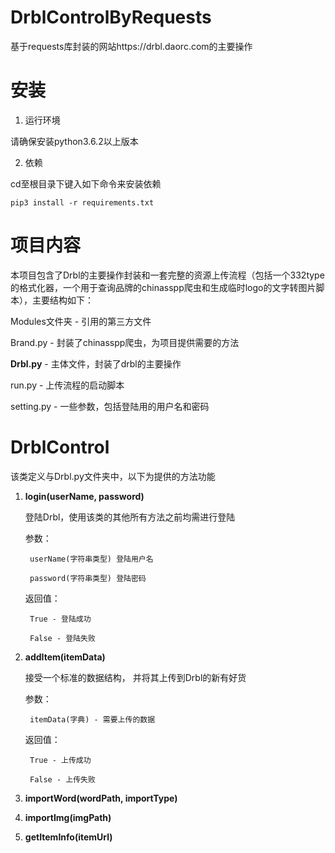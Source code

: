 # DrblControlByRequests
基于requests库封装的网站https://drbl.daorc.com的主要操作

# 安装
1. 运行环境

请确保安装python3.6.2以上版本

2. 依赖

cd至根目录下键入如下命令来安装依赖

```pip3 install -r requirements.txt```

# 项目内容
本项目包含了Drbl的主要操作封装和一套完整的资源上传流程（包括一个332type的格式化器，一个用于查询品牌的chinasspp爬虫和生成临时logo的文字转图片脚本），主要结构如下：

Modules文件夹 - 引用的第三方文件

Brand.py - 封装了chinasspp爬虫，为项目提供需要的方法

**Drbl.py** - 主体文件，封装了drbl的主要操作

run.py - 上传流程的启动脚本

setting.py - 一些参数，包括登陆用的用户名和密码

# DrblControl
该类定义与Drbl.py文件夹中，以下为提供的方法功能

1. **login(userName, password)** 

    登陆Drbl，使用该类的其他所有方法之前均需进行登陆

    参数： 

        userName(字符串类型) 登陆用户名

        password(字符串类型) 登陆密码

    返回值：

        True - 登陆成功

        False - 登陆失败


2. **addItem(itemData)**

    接受一个标准的数据结构， 并将其上传到Drbl的新有好货
    
    参数：
    
        itemData(字典) - 需要上传的数据
    
    返回值：
        
        True - 上传成功

        False - 上传失败

3. **importWord(wordPath, importType)**

4. **importImg(imgPath)**

5. **getItemInfo(itemUrl)**
